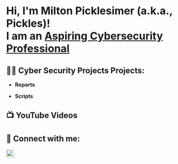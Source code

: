 <h1>Hi, I'm Milton Picklesimer (a.k.a., Pickles)!
<br/>
I am an <a href="https://www.linkedin.com/in/milton-picklesimer-89a06028">Aspiring Cybersecurity Professional</a>

<h2>👨‍💻 Cyber Security Projects Projects:</h2>

- <b>Reports</b>
 
- <b>Scripts</b>

<h2>📺 YouTube Videos</h2>

<h2>🤳 Connect with me:</h2>

[<img align="left" alt="MiltonPicklesimer | LinkedIn" width="22px" src="https://cdn.jsdelivr.net/npm/simple-icons@v3/icons/linkedin.svg" />][linkedin]

[linkedin]: https://www.linkedin.com/in/milton-picklesimer-89a06028

<!--
**joshmadakor1/joshmadakor1** is a ✨ _special_ ✨ repository because its `README.md` (this file) appears on your GitHub profile.

Here are some ideas to get you started:

- 🔭 I’m currently working on ...
- 🌱 I’m currently learning ...
- 👯 I’m looking to collaborate on ...
- 🤔 I’m looking for help with ...
- 💬 Ask me about ...
- 📫 How to reach me: ...
- 😄 Pronouns: ...
- ⚡ Fun fact: ...
-->
